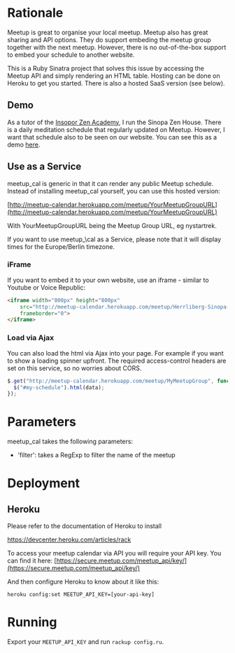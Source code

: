 # Rationale

Meetup is great to organise your local meetup. Meetup also has great sharing
and API options. They do support embeding the meetup group together with the
next meetup. However, there is no out-of-the-box support to embed your
schedule to another website.

This is a Ruby Sinatra project that solves this issue by accessing the
Meetup API and simply rendering an HTML table. Hosting can be done on
Heroku to get you started. There is also a hosted SaaS version (see below).

## Demo

As a tutor of the [Insopor Zen Academy](http://insopor-zen-academy.com), I run
the Sinopa Zen House. There is a daily meditation schedule that regularly
updated on Meetup. However, I want that schedule also to be seen on our
website. You can see this as a demo
[here](insopor-zen-academy.com/zen-meditation-schedule/).

## Use as a Service

meetup\_cal is generic in that it can render any public Meetup schedule. Instead
of installing meetup\_cal yourself, you can use this hosted version:

[http://meetup-calendar.herokuapp.com/meetup/YourMeetupGroupURL](http://meetup-calendar.herokuapp.com/meetup/YourMeetupGroupURL)

With YourMeetupGroupURL being the Meetup Group URL, eg nystartrek.

If you want to use meetup_\cal as a Service, please note that it will display
times for the Europe/Berlin timezone.

### iFrame

If you want to embed it to your own website, use an iframe - similar to
Youtube or Voice Republic:

```html
<iframe width="800px" height="800px"
    src="http://meetup-calendar.herokuapp.com/meetup/Herrliberg-Sinopa-Zen-House-Meditation"
    frameborder="0">
</iframe>
```
### Load via Ajax

You can also load the html via Ajax into your page. For example if you
want to show a loading spinner upfront. The required access-control
headers are set on this service, so no worries about CORS.

```javascript
$.get("http://meetup-calendar.herokuapp.com/meetup/MyMeetupGroup", function(data) {
  $("#my-schedule").html(data);
});
```
# Parameters

meetup\_cal takes the following parameters:

* 'filter': takes a RegExp to filter the name of the meetup

# Deployment

## Heroku

Please refer to the documentation of Heroku to install

https://devcenter.heroku.com/articles/rack

To access your meetup calendar via API you will require your API
key. You can find it here:
[https://secure.meetup.com/meetup_api/key/](https://secure.meetup.com/meetup_api/key/)

And then configure Heroku to know about it like this:

`heroku config:set MEETUP_API_KEY=[your-api-key]`

# Running

Export your `MEETUP_API_KEY` and run `rackup config.ru`.
